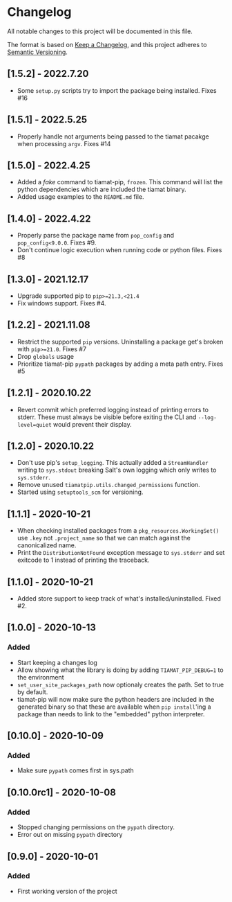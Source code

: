 # Changelog
All notable changes to this project will be documented in this file.

The format is based on [Keep a Changelog](https://keepachangelog.com/en/1.0.0/),
and this project adheres to [Semantic Versioning](https://semver.org/spec/v2.0.0.html).

## [1.5.2] - 2022.7.20
- Some ``setup.py`` scripts try to import the package being installed. Fixes #16

## [1.5.1] - 2022.5.25
- Properly handle not arguments being passed to the tiamat pacakge when processing ``argv``. Fixes #14

## [1.5.0] - 2022.4.25
- Added a _fake_ command to tiamat-pip, ``frozen``. This command will list the python
dependencies which are included the tiamat binary.
- Added usage examples to the ``README.md`` file.

## [1.4.0] - 2022.4.22
- Properly parse the package name from ``pop_config`` and ``pop_config<9.0.0``. Fixes #9.
- Don't continue logic execution when running code or python files. Fixes #8

## [1.3.0] - 2021.12.17
- Upgrade supported pip to ``pip>=21.3,<21.4``
- Fix windows support. Fixes #4.

## [1.2.2] - 2021.11.08
- Restrict the supported ``pip`` versions. Uninstalling a package get's broken with ``pip>=21.0``. Fixes #7
- Drop ``globals`` usage
- Prioritize tiamat-pip ``pypath`` packages by adding a meta path entry. Fixes #5

## [1.2.1] - 2020.10.22
- Revert commit which preferred logging instead of printing errors to stderr.
These must always be visible before exiting the CLI and `--log-level=quiet` would
prevent their display.

## [1.2.0] - 2020.10.22
- Don't use pip's `setup_logging`. This actually added a `StreamHandler` writing to
`sys.stdout` breaking Salt's own logging which only writes to `sys.stderr`.
- Remove unused `tiamatpip.utils.changed_permissions` function.
- Started using `setuptools_scm` for versioning.

## [1.1.1] - 2020-10-21
- When checking installed packages from a `pkg_resources.WorkingSet()` use `.key` not
`.project_name` so that we can match against the canonicalized name.
- Print the `DistributionNotFound` exception message to `sys.stderr` and set exitcode
to 1 instead of printing the traceback.

## [1.1.0] - 2020-10-21
- Added store support to keep track of what's installed/uninstalled. Fixed #2.

## [1.0.0] - 2020-10-13
### Added
- Start keeping a changes log
- Allow showing what the library is doing by adding `TIAMAT_PIP_DEBUG=1` to the environment
- `set_user_site_packages_path` now optionaly creates the path. Set to true by default.
- tiamat-pip will now make sure the python headers are included in the generated binary so
that these are available when `pip install`'ing a package than needs to link to the "embedded"
python interpreter.

## [0.10.0] - 2020-10-09
### Added
- Make sure `pypath` comes first in sys.path

## [0.10.0rc1] - 2020-10-08
### Added
- Stopped changing permissions on the `pypath` directory.
- Error out on missing `pypath` directory

## [0.9.0] - 2020-10-01
### Added
- First working version of the project
